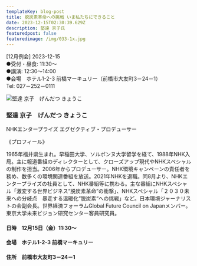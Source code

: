```yaml
---
templateKey: blog-post
title: 脱炭素革命への挑戦 いま私たちにできること
date: 2023-12-15T02:30:39.629Z
description: 堅達 京子氏
featuredpost: false
featuredimage: /img/033-1x.jpg
---
```

\[12月例会] 2023-12-15<br />
●受付・昼食: 11:30〜<br />
●講演: 12:30〜14:00<br />
●会場　ホテル1-2-3 前橋マーキュリー（前橋市大友町3－24－1）<br />
Tel: 027－252－0111<br />

![](/img/033-1x.jpg "堅達 京子　げんだつ きょうこ")

### 堅達 京子　げんだつ きょうこ

NHKエンタープライズ エグゼクティブ・プロデューサー

《プロフィール》

1965年福井県生まれ。早稲田大学、ソルボンヌ大学留学を経て、1988年NHK入局。主に報道番組のディレクターとして、クローズアップ現代やNHKスペシャルの制作を担当。2006年からプロデューサー。NHK環境キャンペーンの責任者を務め、数多くの環境関連番組を放送。2021年NHKを退職。同8月より、NHKエンタープライズの社員として、NHK番組等に携わる。主な番組にNHKスペシャル「激変する世界ビジネス“脱炭素革命”の衝撃」、NHKスペシャル「２０３０未来への分岐点　暴走する温暖化“脱炭素“への挑戦」など。日本環境ジャーナリストの会副会長。世界経済フォーラムGlobal Future Council on Japanメンバー。東京大学未来ビジョン研究センター客員研究員。

#### 日時　12月15日（金）11:30〜

#### 会場　ホテル1-2-3 前橋マーキュリー

#### 住所　前橋市大友町3－24－1